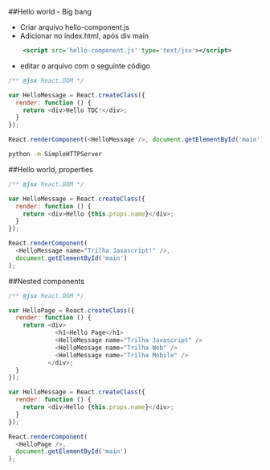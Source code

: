 ##Hello world - Big bang

- Criar arquivo hello-component.js
- Adicionar no index.html, após div main
```xml
    <script src='hello-component.js' type='text/jsx'></script>
```
- editar o arquivo com o seguinte código

```javascript
/** @jsx React.DOM */

var HelloMessage = React.createClass({
  render: function () {
    return <div>Hello TDC!</div>;
  }
});

React.renderComponent(<HelloMessage />, document.getElementById('main'));
```

```bash
python -m SimpleHTTPServer
```

##Hello world, properties

```javascript
/** @jsx React.DOM */

var HelloMessage = React.createClass({
  render: function () {
    return <div>Hello {this.props.name}</div>;
  }
});

React.renderComponent(
  <HelloMessage name="Trilha Javascript!" />,
  document.getElementById('main')
);

```

##Nested components

```javascript
/** @jsx React.DOM */

var HelloPage = React.createClass({
  render: function () {
    return <div>
             <h1>Hello Page</h1>
             <HelloMessage name="Trilha Javascript" />
             <HelloMessage name="Trilha Web" />
             <HelloMessage name="Trilha Mobile" />
           </div>;
  }
});

var HelloMessage = React.createClass({
  render: function () {
    return <div>Hello {this.props.name}</div>;
  }
});

React.renderComponent(
  <HelloPage />,
  document.getElementById('main')
);

```

